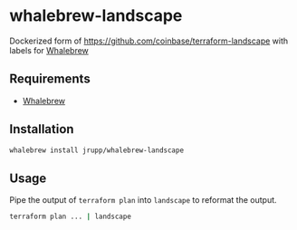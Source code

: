 # whalebrew-landscape
Dockerized form of https://github.com/coinbase/terraform-landscape with labels for [Whalebrew](https://github.com/bfirsh/whalebrew)

## Requirements

 * [Whalebrew](https://github.com/bfirsh/whalebrew)

## Installation

```bash
whalebrew install jrupp/whalebrew-landscape
```

## Usage

Pipe the output of `terraform plan` into `landscape` to reformat the output.

```bash
terraform plan ... | landscape

